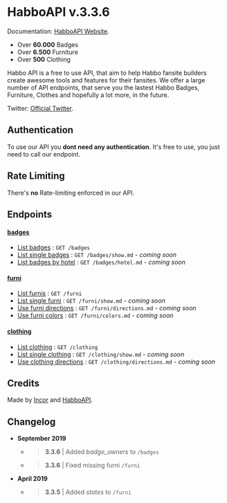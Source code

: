 # HabboAPI v.3.3.6
Documentation: [HabboAPI Website](https://habboapi.net/).

- Over **60.000** Badges
- Over **6.500** Furniture
- Over **500** Clothing

Habbo API is a free to use API, that aim to help Habbo fansite builders create awesome tools and features for their fansites. We offer a large number of API endpoints, that serve you the lastest Habbo Badges, Furniture, Clothes and hopefully a lot more, in the future.

Twitter: [Official Twitter](https://twitter.com/habboapi).

## Authentication
To use our API you **dont need any authentication**. It's free to use, you just need to call our endpoint.

## Rate Limiting
There's **no** Rate-limiting enforced in our API.

## Endpoints
#### [badges](badges/README.md)
- [List badges](badges/get.md) : `GET /badges`
- [List single badges](badges/show.md) : `GET /badges/show.md` - _coming soon_
- [List badges by hotel](badges/hotel.md) : `GET /badges/hotel.md` - _coming soon_

#### [furni](furni/README.md)
- [List furnis](furni/get.md) : `GET /furni`
- [List single furni](furni/show.md) : `GET /furni/show.md` - _coming soon_
- [Use furni directions](furni/directions.md) : `GET /furni/directions.md` - _coming soon_
- [Use furni colors](furni/colors.md) : `GET /furni/colors.md` - _coming soon_

#### [clothing](clothing/README.md)
- [List clothing](clothing/get.md) : `GET /clothing`
- [List single clothing](clothing/show.md) : `GET /clothing/show.md` - _coming soon_
- [Use clothing directions](clothing/directions.md) : `GET /clothing/directions.md` - _coming soon_

## Credits
Made by [Incor](https://github.com/inctor) and [HabboAPI](https://github.com/habboapi).

## Changelog
- **September 2019**
  - > **3.3.6** | Added _badge_owners_ to `/badges`
  - > **3.3.6** | Fixed missing furni `/furni`
- **April 2019**
  - > **3.3.5** | Added _states_ to `/furni`
